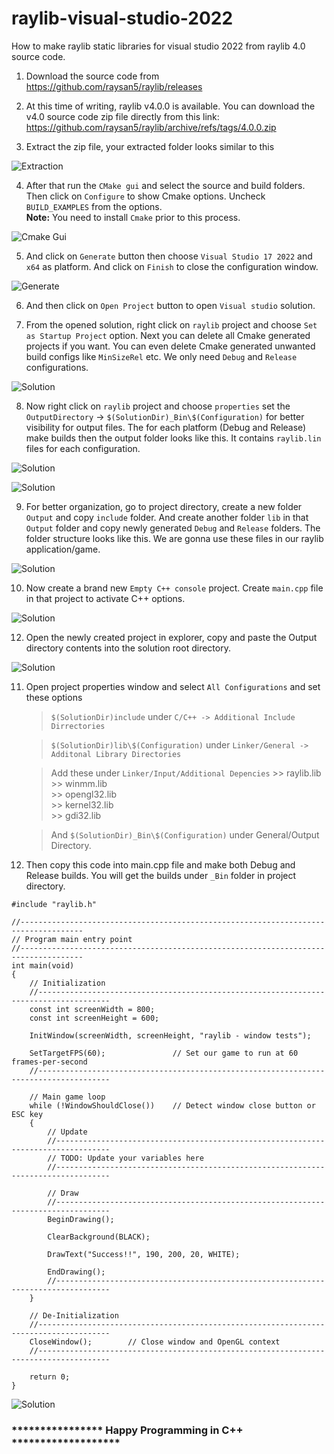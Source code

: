 # raylib-visual-studio-2022
How to make raylib static libraries for visual studio 2022 from raylib 4.0 source code.

1. Download the source code from https://github.com/raysan5/raylib/releases

2. At this time of writing, raylib v4.0.0 is available. You can download the v4.0 source code zip file directly from this link: https://github.com/raysan5/raylib/archive/refs/tags/4.0.0.zip

3. Extract the zip file, your extracted folder looks similar to this

![Extraction](/images/s01-extraction.png)

4. After that run the `CMake gui` and select the source and build folders. Then click on `Configure` to show Cmake options. Uncheck `BUILD_EXAMPLES` from the options. <br/>
<b>Note:</b> You need to install `Cmake` prior to this process.

![Cmake Gui](/images/s02-cmake.png)

5. And click on `Generate` button then choose `Visual Studio 17 2022` and `x64` as platform. And click on `Finish` to close the configuration window.

![Generate](/images/s03-config.png)

6. And then click on `Open Project` button to open `Visual studio` solution. 

7. From the opened solution, right click on `raylib` project and choose `Set as Startup Project` option. Next you can delete all Cmake generated projects if you want. You can even delete Cmake generated unwanted build configs like `MinSizeRel` etc. We only need `Debug` and `Release` configurations.

![Solution](/images/s04-solution.png)

8. Now right click on `raylib` project and choose `properties` set the `OutputDirectory` -> `$(SolutionDir)_Bin\$(Configuration)` for better visibility for output files. The for each platform (Debug and Release) make builds then the output folder looks like this. It contains `raylib.lin` files for each configuration.

![Solution](/images/s05-properties.png)

![Solution](/images/s06-build.png)

9. For better organization, go to project directory, create a new folder `Output` and copy `include` folder. And create another folder `lib` in that `Output` folder and copy newly generated `Debug` and `Release` folders. The folder structure looks like this. We are gonna use these files in our raylib application/game.

![Solution](/images/s07-output.png)

10. Now create a brand new `Empty C++ console` project. Create `main.cpp` file in that project to activate C++ options.

![Solution](/images/s08-empty.png)

12. Open the newly created project in explorer, copy and paste the Output directory contents into the solution root directory.

![Solution](/images/s09-copy.png)

11. Open project properties window and select `All Configurations` and set these options

    > `$(SolutionDir)include` under `C/C++ -> Additional Include Dirrectories`<br/>

    > `$(SolutionDir)lib\$(Configuration)` under `Linker/General -> Additonal Library Directories`<br/>

    > Add these under `Linker/Input/Additional Depencies`
        >> raylib.lib <br/>
        >> winmm.lib <br/>
        >> opengl32.lib <br/>
        >> kernel32.lib <br/>
        >> gdi32.lib <br/>

    > And `$(SolutionDir)_Bin\$(Configuration)` under General/Output Directory.




12. Then copy this code into main.cpp file and make both Debug and Release builds. You will get the builds under
`_Bin` folder in project directory.

```
#include "raylib.h"

//------------------------------------------------------------------------------------
// Program main entry point
//------------------------------------------------------------------------------------
int main(void)
{
    // Initialization
    //--------------------------------------------------------------------------------------
    const int screenWidth = 800;
    const int screenHeight = 600;

    InitWindow(screenWidth, screenHeight, "raylib - window tests");

    SetTargetFPS(60);               // Set our game to run at 60 frames-per-second
    //--------------------------------------------------------------------------------------

    // Main game loop
    while (!WindowShouldClose())    // Detect window close button or ESC key
    {
        // Update
        //----------------------------------------------------------------------------------
        // TODO: Update your variables here
        //----------------------------------------------------------------------------------

        // Draw
        //----------------------------------------------------------------------------------
        BeginDrawing();

        ClearBackground(BLACK);

        DrawText("Success!!", 190, 200, 20, WHITE);

        EndDrawing();
        //----------------------------------------------------------------------------------
    }

    // De-Initialization
    //--------------------------------------------------------------------------------------
    CloseWindow();        // Close window and OpenGL context
    //--------------------------------------------------------------------------------------

    return 0;
}
```



![Solution](/images/s10-final.png)


### **************** Happy Programming in C++ *******************

